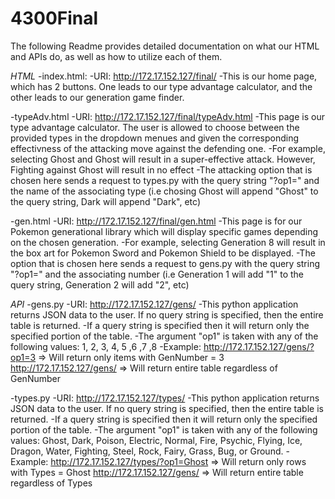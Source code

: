 # 4300Final

The following Readme provides detailed documentation on what our HTML and APIs do, as well as how to utilize each of them.

*HTML*
-index.html:
	-URI: http://172.17.152.127/final/
	-This is our home page, which has 2 buttons. One leads to our type advantage calculator, and the other leads to our generation game finder. 

-typeAdv.html
	-URI: http://172.17.152.127/final/typeAdv.html
	-This page is our type advantage calculator. The user is allowed to choose between the provided types in the dropdown menues and given the corresponding effectivness of the attacking move against the defending one.
	-For example, selecting Ghost and Ghost will result in a super-effective attack. However, Fighting against Ghost will result in no effect
	-The attacking option that is chosen here sends a request to types.py with the query string "?op1=" and the name of the associating type (i.e chosing Ghost will append "Ghost" to the query string, Dark will append "Dark", etc)

-gen.html
	-URI: http://172.17.152.127/final/gen.html
	-This page is for our Pokemon generational library which will display specific games depending on the chosen generation.
	-For example, selecting Generation 8 will result in the box art for Pokemon Sword and Pokemon Shield to be displayed.
	-The option that is chosen here sends a request to gens.py with the query string "?op1=" and the associating number (i.e Generation 1 will add "1" to the query string, Generation 2 will add "2", etc)

*API*
-gens.py
	-URI: http://172.17.152.127/gens/
	-This python application returns JSON data to the user. If no query string is specified, then the entire table is returned. 
	-If a query string is specified then it will return only the specified portion of the table.
	-The argument "op1" is taken with any of the following values: 1, 2, 3, 4, 5 ,6 ,7 ,8
	-Example:
		http://172.17.152.127/gens/?op1=3 => Will return only items with GenNumber = 3
		http://172.17.152.127/gens/ => Will return entire table regardless of GenNumber

-types.py
	-URI: http://172.17.152.127/types/
	-This python application returns JSON data to the user. If no query string is specified, then the entire table is returned.
        -If a query string is specified then it will return only the specified portion of the table.
	-The argument "op1" is taken with any of the following values: Ghost, Dark, Poison, Electric, Normal, Fire, Psychic, Flying, Ice, Dragon, Water, Fighting, Steel, Rock, Fairy, Grass, Bug, or Ground.
	 -Example:
                http://172.17.152.127/types/?op1=Ghost => Will return only rows with Types = Ghost
                http://172.17.152.127/gens/ => Will return entire table regardless of Types
